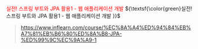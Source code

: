 <span style="color:red"> 실전! 스프링 부트와 JPA 활용1 - 웹 애플리케이션 개발 </span>
${\textsf{\color{green}실전! 스프링 부트와 JPA 활용1 - 웹 애플리케이션 개발 }}$
>https://www.inflearn.com/course/%EC%8A%A4%ED%94%84%EB%A7%81%EB%B6%80%ED%8A%B8-JPA-%ED%99%9C%EC%9A%A9-1
